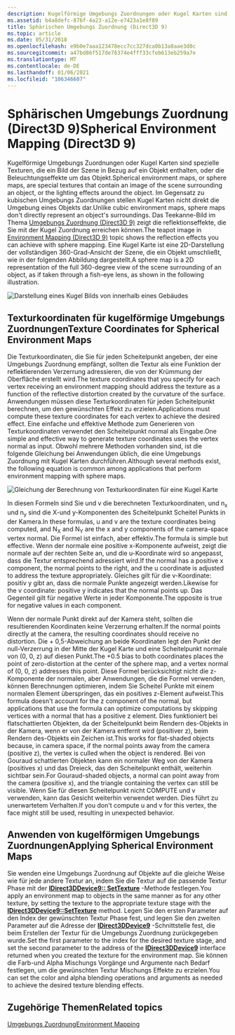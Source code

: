 ```yaml
---
description: Kugelförmige Umgebungs Zuordnungen oder Kugel Karten sind spezielle Texturen, die ein Bild der Szene in Bezug auf ein Objekt enthalten, oder die Beleuchtungseffekte um das Objekt.
ms.assetid: b4a8defc-876f-4a23-a12e-e7423a1e8f89
title: Sphärischen Umgebungs Zuordnung (Direct3D 9)
ms.topic: article
ms.date: 05/31/2018
ms.openlocfilehash: e9b0e7aaa123478ecc7cc327dca0b13a8aae3d0c
ms.sourcegitcommit: a47bd86f517de76374e4fff33cfeb613eb259a7e
ms.translationtype: MT
ms.contentlocale: de-DE
ms.lasthandoff: 01/06/2021
ms.locfileid: "106346607"
---
```

# <a name="spherical-environment-mapping-direct3d-9"></a><span data-ttu-id="b4285-103">Sphärischen Umgebungs Zuordnung (Direct3D 9)</span><span class="sxs-lookup"><span data-stu-id="b4285-103">Spherical Environment Mapping (Direct3D 9)</span></span>

<span data-ttu-id="b4285-104">Kugelförmige Umgebungs Zuordnungen oder Kugel Karten sind spezielle Texturen, die ein Bild der Szene in Bezug auf ein Objekt enthalten, oder die Beleuchtungseffekte um das Objekt.</span><span class="sxs-lookup"><span data-stu-id="b4285-104">Spherical environment maps, or sphere maps, are special textures that contain an image of the scene surrounding an object, or the lighting effects around the object.</span></span> <span data-ttu-id="b4285-105">Im Gegensatz zu kubischen Umgebungs Zuordnungen stellen Kugel Karten nicht direkt die Umgebung eines Objekts dar.</span><span class="sxs-lookup"><span data-stu-id="b4285-105">Unlike cubic environment maps, sphere maps don't directly represent an object's surroundings.</span></span> <span data-ttu-id="b4285-106">Das Teekanne-Bild im Thema [Umgebungs Zuordnung (Direct3D 9)](environment-mapping.md) zeigt die reflektionseffekte, die Sie mit der Kugel Zuordnung erreichen können.</span><span class="sxs-lookup"><span data-stu-id="b4285-106">The teapot image in [Environment Mapping (Direct3D 9)](environment-mapping.md) topic shows the reflection effects you can achieve with sphere mapping.</span></span> <span data-ttu-id="b4285-107">Eine Kugel Karte ist eine 2D-Darstellung der vollständigen 360-Grad-Ansicht der Szene, die ein Objekt umschließt, wie in der folgenden Abbildung dargestellt.</span><span class="sxs-lookup"><span data-stu-id="b4285-107">A sphere map is a 2D representation of the full 360-degree view of the scene surrounding of an object, as if taken through a fish-eye lens, as shown in the following illustration.</span></span>

![Darstellung eines Kugel Bilds von innerhalb eines Gebäudes](images/spheremap.png)

## <a name="texture-coordinates-for-spherical-environment-maps"></a><span data-ttu-id="b4285-109">Texturkoordinaten für kugelförmige Umgebungs Zuordnungen</span><span class="sxs-lookup"><span data-stu-id="b4285-109">Texture Coordinates for Spherical Environment Maps</span></span>

<span data-ttu-id="b4285-110">Die Texturkoordinaten, die Sie für jeden Scheitelpunkt angeben, der eine Umgebungs Zuordnung empfängt, sollten die Textur als eine Funktion der reflektierenden Verzerrung adressieren, die von der Krümmung der Oberfläche erstellt wird.</span><span class="sxs-lookup"><span data-stu-id="b4285-110">The texture coordinates that you specify for each vertex receiving an environment mapping should address the texture as a function of the reflective distortion created by the curvature of the surface.</span></span> <span data-ttu-id="b4285-111">Anwendungen müssen diese Texturkoordinaten für jeden Scheitelpunkt berechnen, um den gewünschten Effekt zu erzielen.</span><span class="sxs-lookup"><span data-stu-id="b4285-111">Applications must compute these texture coordinates for each vertex to achieve the desired effect.</span></span> <span data-ttu-id="b4285-112">Eine einfache und effektive Methode zum Generieren von Texturkoordinaten verwendet den Scheitelpunkt normal als Eingabe.</span><span class="sxs-lookup"><span data-stu-id="b4285-112">One simple and effective way to generate texture coordinates uses the vertex normal as input.</span></span> <span data-ttu-id="b4285-113">Obwohl mehrere Methoden vorhanden sind, ist die folgende Gleichung bei Anwendungen üblich, die eine Umgebungs Zuordnung mit Kugel Karten durchführen.</span><span class="sxs-lookup"><span data-stu-id="b4285-113">Although several methods exist, the following equation is common among applications that perform environment mapping with sphere maps.</span></span>

![Gleichung der Berechnung von Texturkoordinaten für eine Kugel Karte](images/spheremap-formula.png)

<span data-ttu-id="b4285-115">In diesen Formeln sind Sie und v die berechneten Texturkoordinaten, und n<sub>x</sub> und n<sub>y</sub> sind die X-und y-Komponenten des Scheitelpunkt Scheitel Punkts in der Kamera.</span><span class="sxs-lookup"><span data-stu-id="b4285-115">In these formulas, u and v are the texture coordinates being computed, and N<sub>X</sub> and N<sub>Y</sub> are the x and y components of the camera-space vertex normal.</span></span> <span data-ttu-id="b4285-116">Die Formel ist einfach, aber effektiv.</span><span class="sxs-lookup"><span data-stu-id="b4285-116">The formula is simple but effective.</span></span> <span data-ttu-id="b4285-117">Wenn der normale eine positive x-Komponente aufweist, zeigt die normale auf der rechten Seite an, und die u-Koordinate wird so angepasst, dass die Textur entsprechend adressiert wird.</span><span class="sxs-lookup"><span data-stu-id="b4285-117">If the normal has a positive x component, the normal points to the right, and the u coordinate is adjusted to address the texture appropriately.</span></span> <span data-ttu-id="b4285-118">Gleiches gilt für die v-Koordinate: positiv y gibt an, dass die normale Punkte angezeigt werden.</span><span class="sxs-lookup"><span data-stu-id="b4285-118">Likewise for the v coordinate: positive y indicates that the normal points up.</span></span> <span data-ttu-id="b4285-119">Das Gegenteil gilt für negative Werte in jeder Komponente.</span><span class="sxs-lookup"><span data-stu-id="b4285-119">The opposite is true for negative values in each component.</span></span>

<span data-ttu-id="b4285-120">Wenn der normale Punkt direkt auf der Kamera steht, sollten die resultierenden Koordinaten keine Verzerrung erhalten.</span><span class="sxs-lookup"><span data-stu-id="b4285-120">If the normal points directly at the camera, the resulting coordinates should receive no distortion.</span></span> <span data-ttu-id="b4285-121">Die + 0,5-Abweichung an beide Koordinaten legt den Punkt der null-Verzerrung in der Mitte der Kugel Karte und eine Scheitelpunkt normale von (0, 0, z) auf diesen Punkt.</span><span class="sxs-lookup"><span data-stu-id="b4285-121">The +0.5 bias to both coordinates places the point of zero-distortion at the center of the sphere map, and a vertex normal of (0, 0, z) addresses this point.</span></span> <span data-ttu-id="b4285-122">Diese Formel berücksichtigt nicht die z-Komponente der normalen, aber Anwendungen, die die Formel verwenden, können Berechnungen optimieren, indem Sie Scheitel Punkte mit einem normalen Element überspringen, das ein positives z-Element aufweist.</span><span class="sxs-lookup"><span data-stu-id="b4285-122">This formula doesn't account for the z component of the normal, but applications that use the formula can optimize computations by skipping vertices with a normal that has a positive z element.</span></span> <span data-ttu-id="b4285-123">Dies funktioniert bei flatschattierten Objekten, da der Scheitelpunkt beim Rendern des-Objekts in der Kamera, wenn er von der Kamera entfernt wird (positiver z), beim Rendern des-Objekts ein Zeichen ist.</span><span class="sxs-lookup"><span data-stu-id="b4285-123">This works for flat-shaded objects because, in camera space, if the normal points away from the camera (positive z), the vertex is culled when the object is rendered.</span></span> <span data-ttu-id="b4285-124">Bei von Gouraud schattierten Objekten kann ein normaler Weg von der Kamera (positives x) und das Dreieck, das den Scheitelpunkt enthält, weiterhin sichtbar sein.</span><span class="sxs-lookup"><span data-stu-id="b4285-124">For Gouraud-shaded objects, a normal can point away from the camera (positive x), and the triangle containing the vertex can still be visible.</span></span> <span data-ttu-id="b4285-125">Wenn Sie für diesen Scheitelpunkt nicht COMPUTE und v verwenden, kann das Gesicht weiterhin verwendet werden. Dies führt zu unerwartetem Verhalten.</span><span class="sxs-lookup"><span data-stu-id="b4285-125">If you don't compute u and v for this vertex, the face might still be used, resulting in unexpected behavior.</span></span>

## <a name="applying-spherical-environment-maps"></a><span data-ttu-id="b4285-126">Anwenden von kugelförmigen Umgebungs Zuordnungen</span><span class="sxs-lookup"><span data-stu-id="b4285-126">Applying Spherical Environment Maps</span></span>

<span data-ttu-id="b4285-127">Sie wenden eine Umgebungs Zuordnung auf Objekte auf die gleiche Weise wie für jede andere Textur an, indem Sie die Textur auf die passende Textur Phase mit der [**IDirect3DDevice9:: SetTexture**](/windows/desktop/api) -Methode festlegen.</span><span class="sxs-lookup"><span data-stu-id="b4285-127">You apply an environment map to objects in the same manner as for any other texture, by setting the texture to the appropriate texture stage with the [**IDirect3DDevice9::SetTexture**](/windows/desktop/api) method.</span></span> <span data-ttu-id="b4285-128">Legen Sie den ersten Parameter auf den Index der gewünschten Textur Phase fest, und legen Sie den zweiten Parameter auf die Adresse der [**IDirect3DDevice9**](/windows/win32/api/d3d9helper/nn-d3d9helper-idirect3ddevice9) -Schnittstelle fest, die beim Erstellen der Textur für die Umgebungs Zuordnung zurückgegeben wurde.</span><span class="sxs-lookup"><span data-stu-id="b4285-128">Set the first parameter to the index for the desired texture stage, and set the second parameter to the address of the [**IDirect3DDevice9**](/windows/win32/api/d3d9helper/nn-d3d9helper-idirect3ddevice9) interface returned when you created the texture for the environment map.</span></span> <span data-ttu-id="b4285-129">Sie können die Farb-und Alpha Mischungs Vorgänge und Argumente nach Bedarf festlegen, um die gewünschten Textur Mischungs Effekte zu erzielen.</span><span class="sxs-lookup"><span data-stu-id="b4285-129">You can set the color and alpha blending operations and arguments as needed to achieve the desired texture blending effects.</span></span>

## <a name="related-topics"></a><span data-ttu-id="b4285-130">Zugehörige Themen</span><span class="sxs-lookup"><span data-stu-id="b4285-130">Related topics</span></span>

<dl> <dt>

[<span data-ttu-id="b4285-131">Umgebungs Zuordnung</span><span class="sxs-lookup"><span data-stu-id="b4285-131">Environment Mapping</span></span>](environment-mapping.md)
</dt> </dl>

 

 
